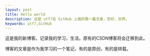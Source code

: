 ```yaml
---
layout: post
title: Hello world
description: 这是 utf7在 GitHub 上面的第一篇文章，您好，世界。
keywords: utf7,GitHub
---
```

这是我的新博客。记录我的学习，生活。原有的CSDN博客<a href="http://blog.csdn.net/seven_3306" target="_blank"></a>将会迁移到此。

博客的文章是作为我学习的一个笔记，有的是原创，有的是转载。
